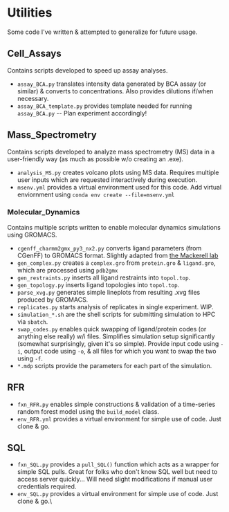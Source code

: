 # Utilities
Some code I've written & attempted to generalize for future usage. 

## Cell_Assays
Contains scripts developed to speed up assay analyses. 
- `assay_BCA.py` translates intensity data generated by BCA assay (or similar) & converts to concentrations. Also provides dilutions if/when necessary. 
- `assay_BCA_template.py` provides template needed for running `assay_BCA.py` -- Plan experiment accordingly! 

## Mass_Spectrometry
Contains scripts developed to analyze mass spectrometry (MS) data in a user-friendly way (as much as possible w/o creating an .exe).
- `analysis_MS.py` creates volcano plots using MS data. Requires multiple user inputs which are requested interactively during execution. 
- `msenv.yml` provides a virtual environment used for this code. Add virtual enviornment using `conda env create --file=msenv.yml`

### Molecular_Dynamics
Contains multiple scripts written to enable molecular dynamics simulations using GROMACS. 
- `cgenff_charmm2gmx_py3_nx2.py` converts ligand parameters (from CGenFF) to GROMACS format. Slightly adapted from [the Mackerell lab](mackerell.umaryland.edu/download.php?filename=CHARMM_ff_params_files/cgenff_charmm2gmx.py)
- `gen_complex.py` creates a `complex.gro` from `protein.gro` & `ligand.gro`, which are processed using `pdb2gmx`
- `gen_restraints.py` inserts all ligand restraints into `topol.top`.
- `gen_topology.py` inserts ligand topologies into `topol.top`.
- `parse_xvg.py` generates simple lineplots from resulting .xvg files produced by GROMACS.
- `replicates.py` starts analysis of replicates in single experiment. WIP. 
- `simulation_*.sh` are the shell scripts for submitting simulation to HPC via `sbatch`.
- `swap_codes.py` enables quick swapping of ligand/protein codes (or anything else really) w/i files. Simplifies simulation setup significantly (somewhat surprisingly, given it's so simple). Provide input code using `-i`, output code using `-o`, & all files for which you want to swap the two using `-f`. 
- `*.mdp` scripts provide the parameters for each part of the simulation. 

## RFR
- `fxn_RFR.py` enables simple constructions & validation of a time-series random forest model using the `build_model` class. 
- `env_RFR.yml` provides a virtual environment for simple use of code. Just clone & go. 

## SQL
- `fxn_SQL.py` provides a `pull_SQL()` function which acts as a wrapper for simple SQL pulls. Great for folks who don't know SQL well but need to access server quickly... Will need slight modifications if manual user credentials required. 
- `env_SQL.py` provides a virtual environment for simple use of code. Just clone & go.\